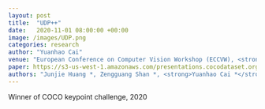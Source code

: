 ```yaml
---
layout: post
title:  "UDP++"
date:   2020-11-01 08:00:00 +00:00
image: /images/UDP.png
categories: research
author: "Yuanhao Cai"
venue: "European Conference on Computer Vision Workshop (ECCVW), <strong>Oral</strong>"
paper: https://s3-us-west-1.amazonaws.com/presentations.cocodataset.org/ECCV20/keypoints/UDP.pdf
authors: "Junjie Huang *, Zengguang Shan *, <strong>Yuanhao Cai *</strong>,  Feng Guo, Zhengxion Luo, Yun Ye, Xinze Chen, Zheng Zhu, Guan Huang, Jiwen Lu, and Dalong Du (* = Equal Contribution)"
---
```

Winner of COCO keypoint challenge, 2020